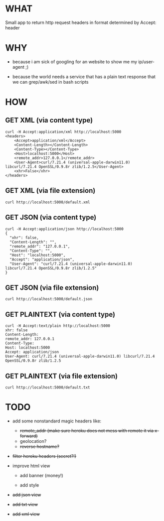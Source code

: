 # WHAT

Small app to return http request headers in format determined by Accept: header

# WHY

* because i am sick of googling for an website to show me my ip/user-agent ;)

* because the world needs a service that has a plain text response that we can grep/awk/sed in bash scripts

# HOW
## GET XML (via content type)

    curl -H Accept:application/xml http://localhost:5000
    <headers>
        <Accept>application/xml</Accept>
        <Content-Length></Content-Length>
        <Content-Type></Content-Type>
        <Host>localhost:5000</Host>
        <remote_addr>127.0.0.1</remote_addr>
        <User-Agent>curl/7.21.4 (universal-apple-darwin11.0) libcurl/7.21.4 OpenSSL/0.9.8r zlib/1.2.5</User-Agent>
        <xhr>False</xhr>
    </headers>

## GET XML (via file extension)
    curl http://localhost:5000/default.xml

## GET JSON (via content type)

    curl -H Accept:application/json http://localhost:5000
    {
      "xhr": false, 
      "Content-Length": "", 
      "remote_addr": "127.0.0.1", 
      "Content-Type": "", 
      "Host": "localhost:5000", 
      "Accept": "application/json", 
      "User-Agent": "curl/7.21.4 (universal-apple-darwin11.0) libcurl/7.21.4 OpenSSL/0.9.8r zlib/1.2.5"
    }

## GET JSON (via file extension)
    curl http://localhost:5000/default.json

## GET PLAINTEXT (via content type)

    curl -H Accept:text/plain http://localhost:5000
    xhr: false
    Content-Length:
    remote_addr: 127.0.0.1
    Content-Type:
    Host: localhost:5000
    Accept: application/json
    User-Agent: curl/7.21.4 (universal-apple-darwin11.0) libcurl/7.21.4 OpenSSL/0.9.8r zlib/1.2.5

## GET PLAINTEXT (via file extension)
    curl http://localhost:5000/default.txt

# TODO

* add some nonstandard magic headers like:
	* ~~remote_addr (make sure heroku does not mess with remote it via x-forward)~~
	* geolocation?
	* ~~reverse hostname?~~

* ~~filter heroku headers (secret?!)~~

* improve html view

  * add banner (money!)

  * add style

* ~~add json view~~

* ~~add txt view~~

* ~~add xml view~~
